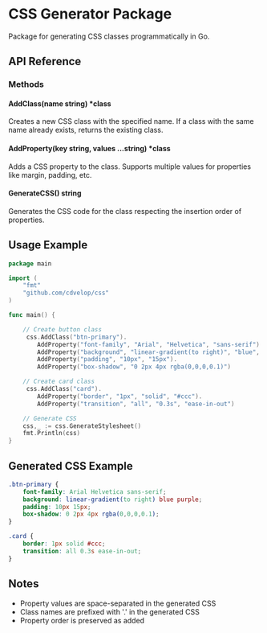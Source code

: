 # CSS Generator Package

Package for generating CSS classes programmatically in Go.

## API Reference

### Methods

#### AddClass(name string) *class
Creates a new CSS class with the specified name. If a class with the same name already exists, returns the existing class.

#### AddProperty(key string, values ...string) *class
Adds a CSS property to the class. Supports multiple values for properties like margin, padding, etc.

#### GenerateCSS() string
Generates the CSS code for the class respecting the insertion order of properties.

## Usage Example

```go
package main

import (
    "fmt"
    "github.com/cdvelop/css"
)

func main() {

    // Create button class
     css.AddClass("btn-primary").
        AddProperty("font-family", "Arial", "Helvetica", "sans-serif").
        AddProperty("background", "linear-gradient(to right)", "blue", "purple").
        AddProperty("padding", "10px", "15px").
        AddProperty("box-shadow", "0 2px 4px rgba(0,0,0,0.1)")

    // Create card class  
     css.AddClass("card").
        AddProperty("border", "1px", "solid", "#ccc").
        AddProperty("transition", "all", "0.3s", "ease-in-out")

    // Generate CSS
    css,_ := css.GenerateStylesheet()
    fmt.Println(css)
}
```

## Generated CSS Example

```css
.btn-primary {
    font-family: Arial Helvetica sans-serif;
    background: linear-gradient(to right) blue purple;
    padding: 10px 15px;
    box-shadow: 0 2px 4px rgba(0,0,0,0.1);
}

.card {
    border: 1px solid #ccc;
    transition: all 0.3s ease-in-out;
}
```

## Notes

- Property values are space-separated in the generated CSS
- Class names are prefixed with '.' in the generated CSS
- Property order is preserved as added